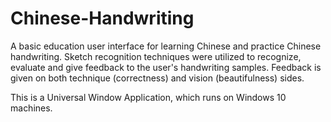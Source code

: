 # Chinese-Handwriting
A basic education user interface for learning Chinese and practice Chinese handwriting. Sketch recognition techniques were utilized to recognize, evaluate and give feedback to the user's handwriting samples. Feedback is given on both technique (correctness) and vision (beautifulness) sides.

This is a Universal Window Application, which runs on Windows 10 machines.
